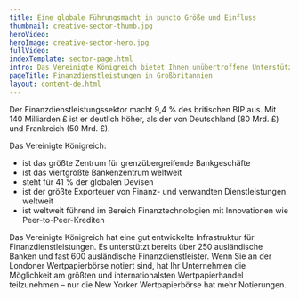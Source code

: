```yaml
---
title: Eine globale Führungsmacht in puncto Größe und Einfluss
thumbnail: creative-sector-thumb.jpg
heroVideo: 
heroImage: creative-sector-hero.jpg
fullVideo: 
indexTemplate: sector-page.html
intro: Das Vereinigte Königreich bietet Ihnen unübertroffene Unterstützung bei der Erweiterung Ihres Unternehmens. Kein anderes Zentrum für ausländische Investitionen kann Ihnen eine derartige Konzentration von Kapital, Know-how und Stabilität bieten. 
pageTitle: Finanzdienstleistungen in Großbritannien
layout: content-de.html
---
```

 
Der Finanzdienstleistungssektor macht 9,4 % des britischen BIP aus. Mit 140 Milliarden £ ist er deutlich höher, als der von Deutschland (80 Mrd. £) und Frankreich (50 Mrd. £). 

Das Vereinigte Königreich:

- ist das größte Zentrum für grenzübergreifende Bankgeschäfte
- ist das viertgrößte Bankenzentrum weltweit
- steht für 41 % der globalen Devisen
- ist der größte Exporteuer von Finanz- und verwandten Dienstleistungen weltweit 
- ist weltweit führend im Bereich Finanztechnologien mit Innovationen wie Peer-to-Peer-Krediten

Das Vereinigte Königreich hat eine gut entwickelte Infrastruktur für Finanzdienstleistungen. Es unterstützt bereits über 250 ausländische Banken und fast 600 ausländische Finanzdienstleister. Wenn Sie an der Londoner Wertpapierbörse notiert sind, hat Ihr Unternehmen die Möglichkeit am größten und internationalsten Wertpapierhandel teilzunehmen – nur die New Yorker Wertpapierbörse hat mehr Notierungen.